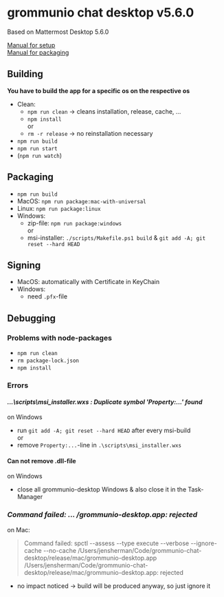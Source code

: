 # grommunio chat desktop v5.6.0
Based on Mattermost Desktop 5.6.0

[Manual for setup](https://developers.mattermost.com/contribute/more-info/desktop/developer-setup/) \
[Manual for packaging](https://developers.mattermost.com/contribute/more-info/desktop/packaging-and-releasing/)

## Building
**You have to build the app for a specific os on the respective os**


- Clean:
  - `npm run clean` -> cleans installation, release, cache, ...
  - `npm install` \
    or
  - `rm -r release` -> no reinstallation necessary
- `npm run build`
- `npm run start`
- (`npm run watch`)

## Packaging
 - `npm run build`
 - MacOS: `npm run package:mac-with-universal`
 - Linux: `npm run package:linux`
 - Windows:
   - zip-file: `npm run package:windows` \
        or
   - msi-installer: `./scripts/Makefile.ps1 build` & `git add -A; git reset --hard HEAD`

## Signing

- MacOS: automatically with Certificate in KeyChain
- Windows:
  - need `.pfx`-file

## Debugging
### Problems with node-packages
- `npm run clean`
- `rm package-lock.json`
- `npm install`

### Errors
#### *...\scripts\msi_installer.wxs : Duplicate symbol 'Property:...' found*
on Windows
- run `git add -A; git reset --hard HEAD` after every msi-build \
    or
- remove `Property:...`-line in `.\scripts\msi_installer.wxs`

#### Can not remove .dll-file
on Windows
- close all grommunio-desktop Windows & also close it in the Task-Manager

### *Command failed: ... /grommunio-desktop.app: rejected*
on Mac:
> Command failed: spctl --assess --type execute --verbose --ignore-cache --no-cache /Users/jensherman/Code/grommunio-chat-desktop/release/mac/grommunio-desktop.app /Users/jensherman/Code/grommunio-chat-desktop/release/mac/grommunio-desktop.app: rejected

- no impact noticed -> build will be produced anyway, so just ignore it
